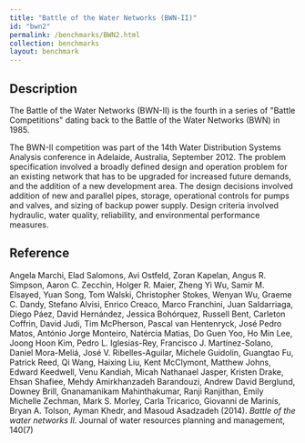 ```yaml
---
title: "Battle of the Water Networks (BWN-II)"
id: "bwn2"
permalink: /benchmarks/BWN2.html
collection: benchmarks
layout: benchmark
---
```


## Description

The Battle of the Water Networks (BWN-II) is the fourth in a series of "Battle Competitions"
dating back to the Battle of the Water Networks (BWN) in 1985.

The BWN-II competition was part of the 14th Water Distribution Systems Analysis conference in
Adelaide, Australia, September 2012.
The problem specification involved a broadly defined design and operation problem for an existing
network that has to be upgraded for increased future demands, and the addition of a new development
area. The design decisions involved addition of new and parallel pipes, storage,
operational controls for pumps and valves, and sizing of backup power supply.
Design criteria involved hydraulic, water quality, reliability, and environmental
performance measures.


## Reference

Angela Marchi, Elad Salomons, Avi Ostfeld, Zoran Kapelan, Angus R. Simpson, Aaron C. Zecchin,
Holger R. Maier, Zheng Yi Wu, Samir M. Elsayed, Yuan Song, Tom Walski, Christopher Stokes,
Wenyan Wu, Graeme C. Dandy, Stefano Alvisi, Enrico Creaco, Marco Franchini, Juan Saldarriaga,
Diego Páez, David Hernández, Jessica Bohórquez, Russell Bent, Carleton Coffrin, David Judi,
Tim McPherson, Pascal van Hentenryck, José Pedro Matos, António Jorge Monteiro, Natércia Matias,
Do Guen Yoo, Ho Min Lee, Joong Hoon Kim, Pedro L. Iglesias-Rey, Francisco J. Martínez-Solano,
Daniel Mora-Meliá, José V. Ribelles-Aguilar, Michele Guidolin, Guangtao Fu, Patrick Reed, Qi Wang,
Haixing Liu, Kent McClymont, Matthew Johns, Edward Keedwell, Venu Kandiah, Micah Nathanael Jasper,
Kristen Drake, Ehsan Shafiee, Mehdy Amirkhanzadeh Barandouzi, Andrew David Berglund, Downey Brill,
Gnanamanikam Mahinthakumar, Ranji Ranjithan, Emily Michelle Zechman, Mark S. Morley,
Carla Tricarico, Giovanni de Marinis, Bryan A. Tolson, Ayman Khedr, and Masoud Asadzadeh
(2014). *Battle of the water networks II.* Journal of water resources planning and management, 140(7)